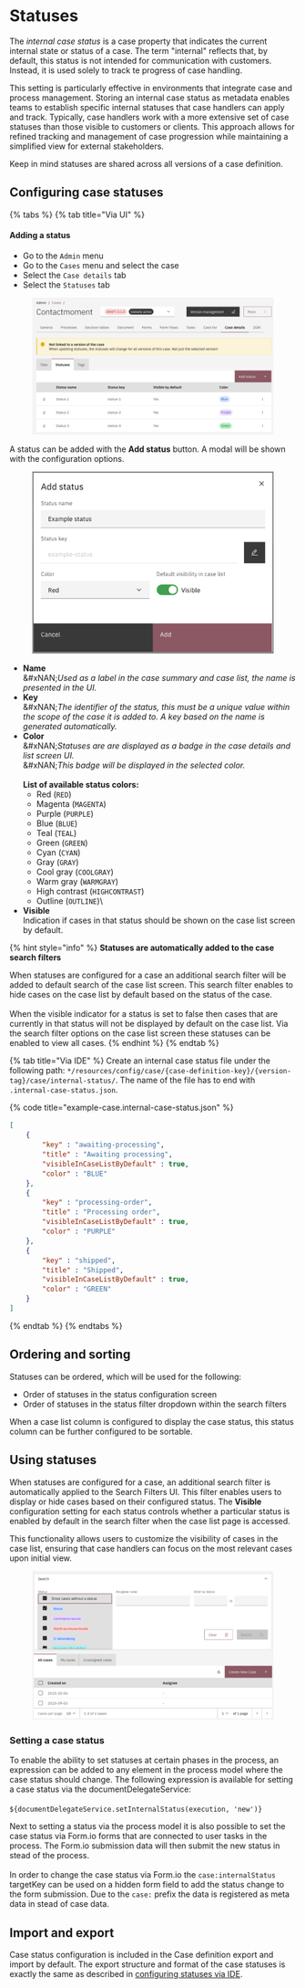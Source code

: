 # Statuses

The _internal case status_ is a case property that indicates the current internal state or status of a case. The term "internal" reflects that, by default, this status is not intended for communication with customers. Instead, it is used solely to track te progress of case handling.

This setting is particularly effective in environments that integrate case and process management. Storing an internal case status as metadata enables teams to establish specific internal statuses that case handlers can apply and track. Typically, case handlers work with a more extensive set of case statuses than those visible to customers or clients. This approach allows for refined tracking and management of case progression while maintaining a simplified view for external stakeholders.

Keep in mind statuses are shared across all versions of a case definition.

## Configuring case statuses

{% tabs %}
{% tab title="Via UI" %}
#### Adding a status

* Go to the `Admin` menu
* Go to the `Cases` menu and select the case
* Select the `Case details` tab
* Select the `Statuses` tab

<figure><img src="../../.gitbook/assets/image (28) (1).png" alt=""><figcaption></figcaption></figure>

A status can be added with the **Add status** button. A modal will be shown with the configuration options.

<figure><img src="../../.gitbook/assets/image (47).png" alt=""><figcaption></figcaption></figure>

* **Name**\
  &#xNAN;_&#x55;sed as a label in the case summary and case list, the name is presented in the UI._
* **Key**\
  &#xNAN;_&#x54;he identifier of the status, this must be a unique value within the scope of the case it is added to. A key based on the name is generated automatically._
* **Color**\
  &#xNAN;_&#x53;tatuses are are displayed as a badge in the case details and list screen UI._\
  &#xNAN;_&#x54;his badge will be displayed in the selected color._\
  \
  **List of available status colors:**
  * Red (`RED`)
  * Magenta (`MAGENTA`)
  * Purple (`PURPLE`)
  * Blue (`BLUE`)
  * Teal (`TEAL`)
  * Green (`GREEN`)
  * Cyan (`CYAN`)
  * Gray (`GRAY`)
  * Cool gray (`COOLGRAY`)
  * Warm gray (`WARMGRAY`)
  * High contrast (`HIGHCONTRAST`)
  * Outline (`OUTLINE`)\\
* **Visible**\
  Indication if cases in that status should be shown on the case list screen by default.

{% hint style="info" %}
**Statuses are automatically added to the case search filters**

When statuses are configured for a case an additional search filter will be added to default search of the case list screen. This search filter enables to hide cases on the case list by default based on the status of the case.\
\
When the visible indicator for a status is set to false then cases that are currently in that status will not be displayed by default on the case list. Via the search filter options on the case list screen these statuses can be enabled to view all cases.
{% endhint %}
{% endtab %}

{% tab title="Via IDE" %}
Create an internal case status file under the following path: `*/resources/config/case/{case-definition-key}/{version-tag}/case/internal-status/`. The name of the file has to end with `.internal-case-status.json`.

{% code title="example-case.internal-case-status.json" %}
```json
[
    {
        "key" : "awaiting-processing", 
        "title" : "Awaiting processing", 
        "visibleInCaseListByDefault" : true, 
        "color" : "BLUE"
    },
    {
        "key" : "processing-order", 
        "title" : "Processing order", 
        "visibleInCaseListByDefault" : true, 
        "color" : "PURPLE"
    },
    {
        "key" : "shipped", 
        "title" : "Shipped", 
        "visibleInCaseListByDefault" : true,
        "color" : "GREEN"
    }
]

```
{% endtab %}
{% endtabs %}

## Ordering and sorting

Statuses can be ordered, which will be used for the following:

* Order of statuses in the status configuration screen
* Order of statuses in the status filter dropdown within the search filters

When a case list column is configured to display the case status, this status column can be further configured to be sortable.

## Using statuses

When statuses are configured for a case, an additional search filter is automatically applied to the Search Filters UI. This filter enables users to display or hide cases based on their configured status. The **Visible** configuration setting for each status controls whether a particular status is enabled by default in the search filter when the case list page is accessed.

This functionality allows users to customize the visibility of cases in the case list, ensuring that case handlers can focus on the most relevant cases upon initial view.

<figure><img src="../../.gitbook/assets/internal-status-case-list.png" alt=""><figcaption></figcaption></figure>

### Setting a case status

To enable the ability to set statuses at certain phases in the process, an expression can be added to any element in the process model where the case status should change. The following expression is available for setting a case status via the documentDelegateService:\
\
`${documentDelegateService.setInternalStatus(execution, 'new')}`

Next to setting a status via the process model it is also possible to set the case status via Form.io forms that are connected to user tasks in the process. The Form.io submission data will then submit the new status in stead of the process.\
\
In order to change the case status via Form.io the `case:internalStatus` targetKey can be used on a hidden form field to add the status change to the form submission. Due to the `case:` prefix the data is registered as meta data in stead of case data.

## Import and export

Case status configuration is included in the Case definition export and import by default. The export structure and format of the case statuses is exactly the same as described in [configuring statuses via IDE](statuses.md#via-ide).
